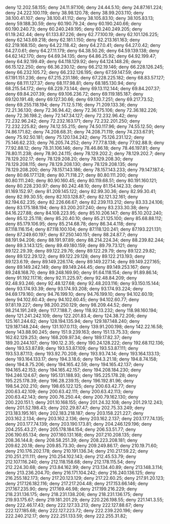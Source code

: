 deny	12.202.58.155;
deny	24.11.97.106;
deny	24.44.5.10;
deny	24.87.161.224;
deny	24.222.100.119;
deny	38.98.120.78;
deny	38.99.203.110;
deny	38.100.41.107;
deny	38.100.41.112;
deny	38.105.83.10;
deny	38.105.83.13;
deny	59.188.30.59;
deny	60.190.79.24;
deny	60.190.240.66;
deny	60.190.240.73;
deny	60.240.249.195;
deny	60.240.249.205;
deny	61.19.242.44;
deny	61.133.87.226;
deny	62.77.100.19;
deny	62.101.126.225;
deny	62.143.69.218;
deny	62.181.1.150;
deny	62.213.161.163;
deny	62.219.168.150;
deny	64.22.118.42;
deny	64.27.0.41;
deny	64.27.0.42;
deny	64.27.0.61;
deny	64.27.11.179;
deny	64.38.50.26;
deny	64.59.139.138;
deny	64.62.142.170;
deny	64.69.34.135;
deny	64.86.25.92;
deny	64.92.199.47;
deny	64.92.199.49;
deny	64.118.129.92;
deny	64.124.148.26;
deny	66.15.122.250;
deny	66.36.230.12;
deny	66.212.19.146;
deny	66.228.126.245;
deny	66.232.105.72;
deny	66.232.126.195;
deny	67.59.147.59;
deny	67.191.151.236;
deny	67.215.231.186;
deny	67.228.225.182;
deny	68.83.57.127;
deny	68.111.127.37;
deny	68.117.98.81;
deny	68.185.130.94;
deny	68.215.54.172;
deny	68.229.73.144;
deny	69.13.112.144;
deny	69.84.207.37;
deny	69.84.207.39;
deny	69.106.236.72;
deny	69.119.185.187;
deny	69.120.191.48;
deny	69.127.30.66;
deny	69.130.7.251;
deny	69.217.73.52;
deny	69.255.118.194;
deny	71.12.5.116;
deny	71.209.133.36;
deny	72.21.36.130;
deny	72.36.94.42;
deny	72.36.175.106;
deny	72.36.182.226;
deny	72.36.198.2;
deny	72.147.34.127;
deny	72.232.96.42;
deny	72.232.96.242;
deny	72.232.163.171;
deny	72.232.201.250;
deny	72.232.225.82;
deny	74.12.55.215;
deny	74.50.117.96;
deny	74.55.12.50;
deny	74.86.171.82;
deny	74.208.68.31;
deny	74.208.71.119;
deny	74.233.67.91;
deny	75.92.50.181;
deny	75.120.134.242;
deny	75.126.231.122;
deny	75.146.62.233;
deny	76.205.74.252;
deny	77.77.8.138;
deny	77.92.88.9;
deny	77.92.88.12;
deny	78.31.106.146;
deny	78.46.86.18;
deny	78.46.197.81;
deny	78.80.11.238;
deny	78.90.24.115;
deny	78.129.202.2;
deny	78.129.202.7;
deny	78.129.202.17;
deny	78.129.208.20;
deny	78.129.208.30;
deny	78.129.208.115;
deny	78.129.208.130;
deny	78.129.208.135;
deny	78.129.208.200;
deny	78.157.143.186;
deny	78.157.143.233;
deny	79.147.187.4;
deny	80.66.177.128;
deny	80.71.118.27;
deny	80.80.111.200;
deny	80.80.111.240;
deny	80.90.160.45;
deny	80.119.68.51;
deny	80.191.160.121;
deny	80.228.230.97;
deny	80.242.48.10;
deny	81.154.142.33;
deny	81.169.152.97;
deny	81.209.145.122;
deny	82.99.30.36;
deny	82.99.30.41;
deny	82.99.30.55;
deny	82.103.128.87;
deny	82.121.32.161;
deny	82.194.62.235;
deny	82.226.66.67;
deny	82.239.113.212;
deny	83.33.24.106;
deny	83.175.188.194;
deny	83.200.207.240;
deny	83.233.30.38;
deny	84.16.227.88;
deny	84.108.223.95;
deny	85.10.206.147;
deny	85.10.202.240;
deny	85.12.25.118;
deny	85.20.40.10;
deny	85.21.125.100;
deny	85.68.88.112;
deny	85.179.106.95;
deny	85.214.68.78;
deny	86.34.4.118;
deny	87.118.116.154;
deny	87.118.100.104;
deny	87.118.120.241;
deny	87.193.221.131;
deny	87.249.60.197;
deny	87.250.140.151;
deny	88.24.87.7;
deny	88.191.94.206;
deny	88.191.97.89;
deny	88.214.224.34;
deny	88.239.82.244;
deny	89.3.143.125;
deny	89.49.180.159;
deny	89.79.73.121;
deny	89.122.29.39;
deny	89.122.29.76;
deny	89.122.29.79;
deny	89.122.29.82;
deny	89.122.29.122;
deny	89.122.29.128;
deny	89.122.213.193;
deny	89.123.6.19;
deny	89.149.226.174;
deny	89.149.227.14;
deny	89.149.227.165;
deny	89.149.242.149;
deny	89.149.244.45;
deny	89.149.253.167;
deny	89.248.168.70;
deny	89.248.169.90;
deny	91.64.118.154;
deny	91.89.86.14;
deny	91.192.117.16;
deny	92.11.225.97;
deny	92.48.84.209;
deny	92.48.93.246;
deny	92.48.127.68;
deny	92.48.203.116;
deny	93.150.15.144;
deny	93.174.93.39;
deny	93.174.93.208;
deny	93.174.93.224;
deny	94.69.179.160;
deny	94.76.199.10;
deny	94.76.199.10;
deny	94.102.60.19;
deny	94.102.60.43;
deny	94.102.60.45;
deny	94.102.60.77;
deny	97.81.19.227;
deny	98.200.250.129;
deny	98.209.44.52;
deny	98.214.191.249;
deny	117.7.188.7;
deny	118.92.13.232;
deny	118.98.160.194;
deny	121.241.242.109;
deny	122.201.83.4;
deny	124.38.72.206;
deny	125.161.244.62;
deny	128.194.135.94;
deny	129.187.148.240;
deny	129.187.148.244;
deny	131.107.0.113;
deny	139.91.200.198;
deny	142.22.16.58;
deny	143.88.90.245;
deny	151.9.239.163;
deny	151.13.75.33;
deny	162.62.129.253;
deny	168.209.97.34;
deny	189.17.82.37;
deny	189.20.244.107;
deny	190.12.2.35;
deny	190.24.128.222;
deny	192.68.112.136;
deny	193.53.87.89;
deny	193.53.87.109;
deny	193.53.87.111;
deny	193.53.87.113;
deny	193.92.70.208;
deny	193.93.74.14;
deny	193.164.133.13;
deny	193.164.133.17;
deny	194.3.18.6;
deny	194.3.21.18;
deny	194.8.74.158;
deny	194.8.75.206;
deny	194.165.42.59;
deny	194.165.42.137;
deny	194.165.42.153;
deny	194.165.42.157;
deny	194.208.184.230;
deny	194.246.124.67;
deny	195.131.188.93;
deny	195.225.178.28;
deny	195.225.178.39;
deny	196.28.239.15;
deny	196.192.81.96;
deny	198.54.202.210;
deny	198.65.122.125;
deny	200.63.42.77;
deny	200.63.42.109;
deny	200.63.42.111;
deny	200.63.42.113;
deny	200.63.42.143;
deny	200.76.250.44;
deny	200.79.162.130;
deny	200.220.151.1;
deny	201.10.168.155;
deny	201.24.32.108;
deny	201.29.12.243;
deny	201.52.198.43;
deny	202.29.87.47;
deny	202.75.33.249;
deny	213.183.195.161;
deny	202.183.218.187;
deny	203.158.221.227;
deny	203.162.2.134;
deny	203.162.2.136;
deny	203.162.2.137;
deny	203.177.74.135;
deny	203.177.74.139;
deny	203.190.173.81;
deny	204.246.129.196;
deny	204.255.43.27;
deny	205.178.184.154;
deny	206.53.51.77;
deny	206.190.65.134;
deny	207.160.131.168;
deny	207.210.208.135;
deny	208.36.144.8;
deny	208.58.251.39;
deny	208.223.208.181;
deny	209.62.20.18;
deny	209.85.73.30;
deny	209.249.86.17;
deny	210.19.71.60;
deny	210.176.202.178;
deny	210.191.136.34;
deny	210.217.59.22;
deny	210.251.211.111;
deny	210.254.102.143;
deny	212.45.53.79;
deny	212.107.116.240;
deny	212.118.158.68;
deny	212.178.115.54;
deny	212.224.30.68;
deny	213.84.162.99;
deny	213.134.40.89;
deny	213.148.3.114;
deny	213.236.204.70;
deny	216.171.104.242;
deny	216.240.136.125;
deny	216.255.182.173;
deny	217.20.123.129;
deny	217.22.60.25;
deny	217.91.20.123;
deny	217.126.182.116;
deny	217.217.204.48;
deny	217.153.66.146;
deny	217.167.235.90;
deny	217.169.46.98;
deny	217.199.216.229;
deny	218.231.136.175;
deny	218.231.138.206;
deny	218.231.136.175;
deny	219.93.175.67;
deny	219.181.201.29;
deny	220.226.198.55;
deny	221.141.3.55;
deny	222.46.17.43;
deny	222.127.33.213;
deny	222.127.88.67;
deny	222.127.185.68;
deny	222.127.223.72;
deny	222.239.220.196;
deny	222.240.212.17;
deny	222.251.133.59;
deny	222.255.31.82;
